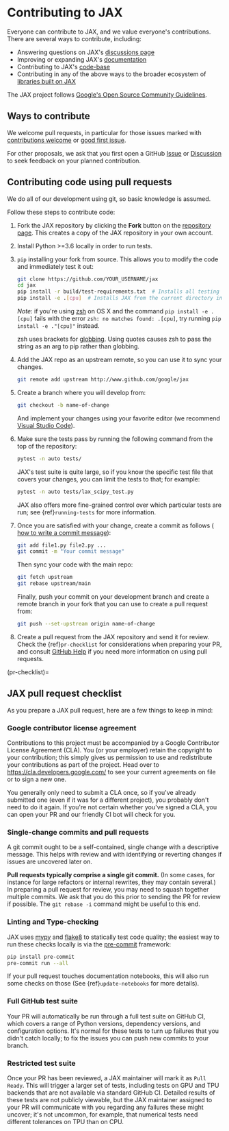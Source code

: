 # Contributing to JAX

Everyone can contribute to JAX, and we value everyone's contributions. There are several
ways to contribute, including:

- Answering questions on JAX's [discussions page](https://github.com/google/jax/discussions)
- Improving or expanding JAX's [documentation](http://jax.readthedocs.io/)
- Contributing to JAX's [code-base](http://github.com/google/jax/)
- Contributing in any of the above ways to the broader ecosystem of [libraries built on JAX](https://github.com/google/jax#neural-network-libraries)

The JAX project follows [Google's Open Source Community Guidelines](https://opensource.google/conduct/).

## Ways to contribute

We welcome pull requests, in particular for those issues marked with
[contributions welcome](https://github.com/google/jax/issues?q=is%3Aopen+is%3Aissue+label%3A%22contributions+welcome%22) or
[good first issue](https://github.com/google/jax/issues?q=is%3Aopen+is%3Aissue+label%3A%22good+first+issue%22).

For other proposals, we ask that you first open a GitHub
[Issue](https://github.com/google/jax/issues/new/choose) or
[Discussion](https://github.com/google/jax/discussions)
to seek feedback on your planned contribution.

## Contributing code using pull requests

We do all of our development using git, so basic knowledge is assumed.

Follow these steps to contribute code:

1. Fork the JAX repository by clicking the **Fork** button on the
   [repository page](http://www.github.com/google/jax). This creates
   a copy of the JAX repository in your own account.

2. Install Python >=3.6 locally in order to run tests.

3. `pip` installing your fork from source. This allows you to modify the code
   and immediately test it out:

   ```bash
   git clone https://github.com/YOUR_USERNAME/jax
   cd jax
   pip install -r build/test-requirements.txt  # Installs all testing requirements.
   pip install -e .[cpu]  # Installs JAX from the current directory in editable mode.
   ```
   

   *Note*: if you're using [zsh](https://en.wikipedia.org/wiki/Z_shell) on OS X and
   the command `pip install -e .[cpu]` fails with the error
   `zsh: no matches found: .[cpu]`, try running `pip install -e ."[cpu]"` instead.

   zsh uses brackets for
   [globbing](https://en.wikipedia.org/wiki/Glob_(programming)). Using quotes
   causes zsh to pass the string as an arg to pip rather than globbing.

4. Add the JAX repo as an upstream remote, so you can use it to sync your
   changes.

   ```bash
   git remote add upstream http://www.github.com/google/jax
   ```

5. Create a branch where you will develop from:

   ```bash
   git checkout -b name-of-change
   ```

   And implement your changes using your favorite editor (we recommend
   [Visual Studio Code](https://code.visualstudio.com/)).

6. Make sure the tests pass by running the following command from the top of
   the repository:

   ```bash
   pytest -n auto tests/
   ```

   JAX's test suite is quite large, so if you know the specific test file that covers your
   changes, you can limit the tests to that; for example:

   ```bash
   pytest -n auto tests/lax_scipy_test.py
   ```

   JAX also offers more fine-grained control over which particular tests are run;
   see {ref}`running-tests` for more information.

7. Once you are satisfied with your change, create a commit as follows (
   [how to write a commit message](https://chris.beams.io/posts/git-commit/)):

   ```bash
   git add file1.py file2.py ...
   git commit -m "Your commit message"
   ```

   Then sync your code with the main repo:

   ```bash
   git fetch upstream
   git rebase upstream/main
   ```

   Finally, push your commit on your development branch and create a remote
   branch in your fork that you can use to create a pull request from:

   ```bash
   git push --set-upstream origin name-of-change
   ```

8. Create a pull request from the JAX repository and send it for review.
   Check the {ref}`pr-checklist` for considerations when preparing your PR, and
   consult [GitHub Help](https://help.github.com/articles/about-pull-requests/)
   if you need more information on using pull requests.

(pr-checklist)=

## JAX pull request checklist

As you prepare a JAX pull request, here are a few things to keep in mind:

### Google contributor license agreement

Contributions to this project must be accompanied by a Google Contributor License
Agreement (CLA). You (or your employer) retain the copyright to your contribution;
this simply gives us permission to use and redistribute your contributions as
part of the project. Head over to <https://cla.developers.google.com/> to see
your current agreements on file or to sign a new one.

You generally only need to submit a CLA once, so if you've already submitted one
(even if it was for a different project), you probably don't need to do it
again. If you're not certain whether you've signed a CLA, you can open your PR
and our friendly CI bot will check for you.

### Single-change commits and pull requests

A git commit ought to be a self-contained, single change with a descriptive
message. This helps with review and with identifying or reverting changes if
issues are uncovered later on.

**Pull requests typically comprise a single git commit.** (In some cases, for
instance for large refactors or internal rewrites, they may contain several.)
In preparing a pull request for review, you may need to squash together
multiple commits. We ask that you do this prior to sending the PR for review if
possible. The `git rebase -i` command might be useful to this end.

### Linting and Type-checking

JAX uses [mypy](https://mypy.readthedocs.io/) and [flake8](https://flake8.pycqa.org/)
to statically test code quality; the easiest way to run these checks locally is via
the [pre-commit](https://pre-commit.com/) framework:

```bash
pip install pre-commit
pre-commit run --all
```

If your pull request touches documentation notebooks, this will also run some checks
on those (See {ref}`update-notebooks` for more details).

### Full GitHub test suite

Your PR will automatically be run through a full test suite on GitHub CI, which
covers a range of Python versions, dependency versions, and configuration options.
It's normal for these tests to turn up failures that you didn't catch locally; to
fix the issues you can push new commits to your branch.

### Restricted test suite

Once your PR has been reviewed, a JAX maintainer will mark it as `Pull Ready`. This
will trigger a larger set of tests, including tests on GPU and TPU backends that are
not available via standard GitHub CI. Detailed results of these tests are not publicly
viewable, but the JAX maintainer assigned to your PR will communicate with you regarding
any failures these might uncover; it's not uncommon, for example, that numerical tests
need different tolerances on TPU than on CPU.
